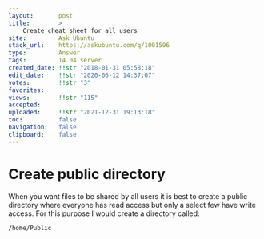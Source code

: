 ```yaml
---
layout:       post
title:        >
    Create cheat sheet for all users
site:         Ask Ubuntu
stack_url:    https://askubuntu.com/q/1001596
type:         Answer
tags:         14.04 server
created_date: !!str "2018-01-31 05:58:18"
edit_date:    !!str "2020-06-12 14:37:07"
votes:        !!str "3"
favorites:    
views:        !!str "115"
accepted:     
uploaded:     !!str "2021-12-31 19:13:18"
toc:          false
navigation:   false
clipboard:    false
---
```


# Create public directory

When you want files to be shared by all users it is best to create a public directory where everyone has read access but only a select few have write access. For this purpose I would create a directory called:

``` 
/home/Public

```
